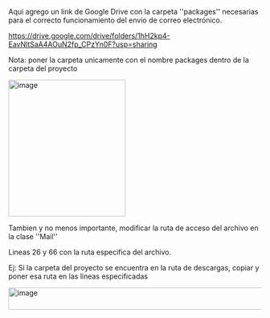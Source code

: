 Aqui agrego un link de Google Drive con la carpeta ''packages'' necesarias para el correcto funcionamiento del envio de correo electrónico.

https://drive.google.com/drive/folders/1hH2kp4-EavNltSaA4AOuN2fp_CPzYn0F?usp=sharing

Nota: poner la carpeta unicamente con el nombre packages dentro de la carpeta del proyecto

<img width="233" height="272" alt="image" src="https://github.com/user-attachments/assets/2ac125a2-9838-401c-ac4d-89f7798ac1b6" />

Tambien y no menos importante, modificar la ruta de acceso del archivo en la clase ''Mail''

Lineas 26 y 66 con la ruta especifica del archivo.

Ej: Si la carpeta del proyecto se encuentra en la ruta de descargas, copiar y poner esa ruta en las lineas especificadas

<img width="982" height="44" alt="image" src="https://github.com/user-attachments/assets/e4b1a642-47b4-436c-bbb8-cfd0f762023e" />

